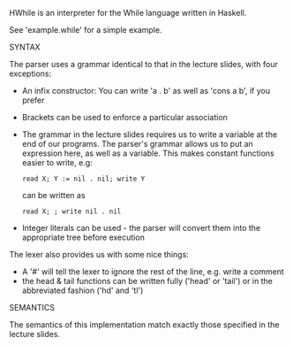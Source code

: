 HWhile is an interpreter for the While language written in Haskell.

See 'example.while' for a simple example.

SYNTAX

The parser uses a grammar identical to that in the lecture slides, with four
exceptions:
 - An infix constructor: You can write 'a . b' as well as 'cons a b', if you
   prefer
 - Brackets can be used to enforce a particular association
 - The grammar in the lecture slides requires us to write a variable at the end
   of our programs. The parser's grammar allows us to put an expression here, as
   well as a variable. This makes constant functions easier to write, e.g:

       read X; Y := nil . nil; write Y

   can be written as

       read X; ; write nil . nil

 - Integer literals can be used - the parser will convert them into the
   appropriate tree before execution

The lexer also provides us with some nice things:
 - A '#' will tell the lexer to ignore the rest of the line, e.g. write a
   comment
 - the head & tail functions can be written fully ('head' or 'tail') or in the
   abbreviated fashion ('hd' and 'tl')

SEMANTICS

The semantics of this implementation match exactly those specified in the
lecture slides.
